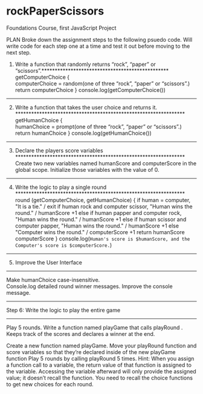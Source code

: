 # rockPaperScissors
Foundations Course, first JavaScript Project

PLAN
Broke down the assignment steps to the following psuedo code.  Will write code for each step one at a time and test it out before moving to the next step.

1) Write a function that randomly returns “rock”, “paper” or “scissors”.************************************************
getComputerChoice {    
computerChoice = random(one of three “rock”, “paper” or “scissors”.)
return computerChoice
}
console.log(getComputerChoice())
********************************************************************************************************************

2)  Write a function that takes the user choice and returns it.  ****************************************************************
getHumanChoice {    
humanChoice = prompt(one of three “rock”, “paper” or “scissors”.)
return humanChoice
}
console.log(getHumanChoice())
********************************************************************************************************************

3) Declare the players score variables  ****************************************************************
Create two new variables named humanScore and computerScore in the global scope.
Initialize those variables with the value of 0.
********************************************************************************************************************

4) Write the logic to play a single round  ****************************************************************
round (getComputerChoice, getHumanChoice) {
if human = computer, "It is a tie." / exit
if human rock and computer scissor, "Human wins the round." / humanScore +1
else if human papper and computer rock, "Human wins the round." /  humanScore +1
else if human scissor and computer papper, "Human wins the round." /  humanScore +1
else "Computer wins the round." / computerScore +1
return humanScore computerScore
}
console.log(`Human's score is $humanScore, and the Computer's score is $computerScore.`)
*****************************************************************************************

5) Improve the User Interface
****************************************************************
Make humanChoice case-insensitive.  
Console.log detailed round winner messages.
Improve the console message.
********************************************************************************


Step 6: Write the logic to play the entire game
****************************************************************
Play 5 rounds. 
Write a function named playGame that calls playRound .
Keeps track of the scores and declares a winner at the end.

Create a new function named playGame.
Move your playRound function and score variables so that they’re declared inside of the new playGame function
Play 5 rounds by calling playRound 5 times.
Hint: When you assign a function call to a variable, the return value of that function is assigned to the variable. Accessing the variable afterward will only provide the assigned value; it doesn’t recall the function. You need to recall the choice functions to get new choices for each round.
